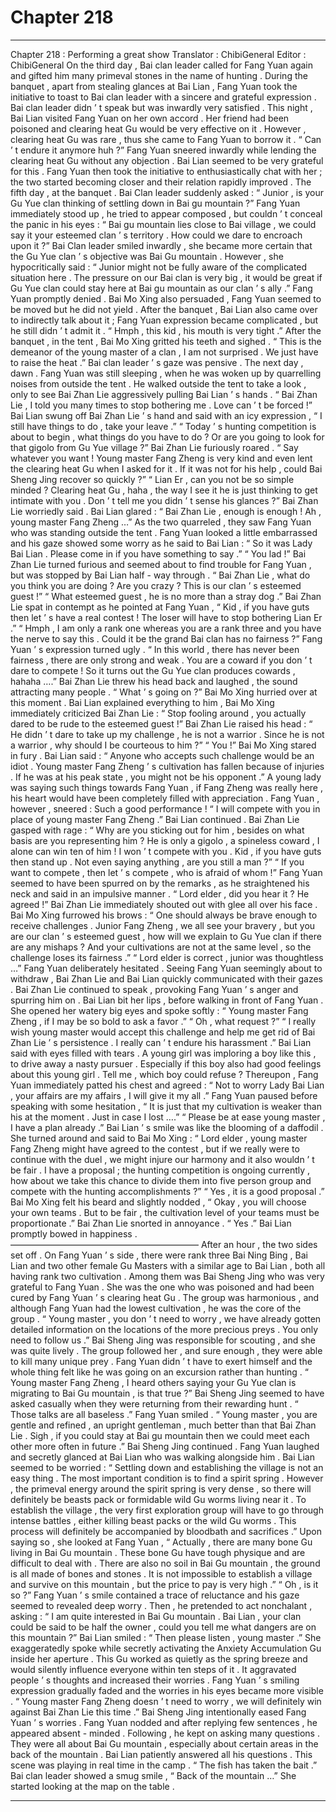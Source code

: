 
# Chapter 218


---

Chapter 218 : Performing a great show
Translator :
ChibiGeneral
Editor :
ChibiGeneral
On the third day , Bai clan leader called for Fang Yuan again and gifted him many primeval stones in the name of hunting .
During the banquet , apart from stealing glances at Bai Lian , Fang Yuan took the initiative to toast to Bai clan leader with a sincere and grateful expression .
Bai clan leader didn ’ t speak but was inwardly very satisfied .
This night , Bai Lian visited Fang Yuan on her own accord . Her friend had been poisoned and clearing heat Gu would be very effective on it . However , clearing heat Gu was rare , thus she came to Fang Yuan to borrow it .
“ Can ’ t endure it anymore huh ?” Fang Yuan sneered inwardly while lending the clearing heat Gu without any objection .
Bai Lian seemed to be very grateful for this .
Fang Yuan then took the initiative to enthusiastically chat with her ; the two started becoming closer and their relation rapidly improved .
The fifth day , at the banquet .
Bai Clan leader suddenly asked : “ Junior , is your Gu Yue clan thinking of settling down in Bai gu mountain ?”
Fang Yuan immediately stood up , he tried to appear composed , but couldn ’ t conceal the panic in his eyes : “ Bai gu mountain lies close to Bai village , we could say it your esteemed clan ’ s territory . How could we dare to encroach upon it ?”
Bai Clan leader smiled inwardly , she became more certain that the Gu Yue clan ’ s objective was Bai Gu mountain .
However , she hypocritically said : “ Junior might not be fully aware of the complicated situation here . The pressure on our Bai clan is very big , it would be great if Gu Yue clan could stay here at Bai gu mountain as our clan ’ s ally .”
Fang Yuan promptly denied .
Bai Mo Xing also persuaded , Fang Yuan seemed to be moved but he did not yield .
After the banquet , Bai Lian also came over to indirectly talk about it ; Fang Yuan expression became complicated , but he still didn ’ t admit it .
“ Hmph , this kid , his mouth is very tight .” After the banquet , in the tent , Bai Mo Xing gritted his teeth and sighed .
“ This is the demeanor of the young master of a clan , I am not surprised . We just have to raise the heat .” Bai clan leader ’ s gaze was pensive .
The next day , dawn .
Fang Yuan was still sleeping , when he was woken up by quarrelling noises from outside the tent .
He walked outside the tent to take a look , only to see Bai Zhan Lie aggressively pulling Bai Lian ’ s hands .
“ Bai Zhan Lie , I told you many times to stop bothering me . Love can ’ t be forced !” Bai Lian swung off Bai Zhan Lie ’ s hand and said with an icy expression , “ I still have things to do , take your leave .”
“ Today ’ s hunting competition is about to begin , what things do you have to do ? Or are you going to look for that gigolo from Gu Yue village ?” Bai Zhan Lie furiously roared .
“ Say whatever you want ! Young master Fang Zheng is very kind and even lent the clearing heat Gu when I asked for it . If it was not for his help , could Bai Sheng Jing recover so quickly ?”
“ Lian Er , can you not be so simple minded ? Clearing heat Gu , haha , the way I see it he is just thinking to get intimate with you . Don ’ t tell me you didn ’ t sense his glances ?” Bai Zhan Lie worriedly said .
Bai Lian glared : “ Bai Zhan Lie , enough is enough ! Ah , young master Fang Zheng …”
As the two quarreled , they saw Fang Yuan who was standing outside the tent .
Fang Yuan looked a little embarrassed and his gaze showed some worry as he said to Bai Lian : “ So it was Lady Bai Lian . Please come in if you have something to say .”
“ You lad !” Bai Zhan Lie turned furious and seemed about to find trouble for Fang Yuan , but was stopped by Bai Lian half - way through .
“ Bai Zhan Lie , what do you think you are doing ? Are you crazy ? This is our clan ’ s esteemed guest !”
“ What esteemed guest , he is no more than a stray dog .” Bai Zhan Lie spat in contempt as he pointed at Fang Yuan , “ Kid , if you have guts then let ’ s have a real contest ! The loser will have to stop bothering Lian Er .”
“ Hmph , I am only a rank one whereas you are a rank three and you have the nerve to say this . Could it be the grand Bai clan has no fairness ?” Fang Yuan ’ s expression turned ugly .
“ In this world , there has never been fairness , there are only strong and weak . You are a coward if you don ’ t dare to compete ! So it turns out the Gu Yue clan produces cowards , hahaha ….” Bai Zhan Lie threw his head back and laughed , the sound attracting many people .
“ What ’ s going on ?” Bai Mo Xing hurried over at this moment .
Bai Lian explained everything to him , Bai Mo Xing immediately criticized Bai Zhan Lie : “ Stop fooling around , you actually dared to be rude to the esteemed guest !”
Bai Zhan Lie raised his head : “ He didn ’ t dare to take up my challenge , he is not a warrior . Since he is not a warrior , why should I be courteous to him ?”
“ You !” Bai Mo Xing stared in fury .
Bai Lian said : “ Anyone who accepts such challenge would be an idiot . Young master Fang Zheng ’ s cultivation has fallen because of injuries . If he was at his peak state , you might not be his opponent .”
A young lady was saying such things towards Fang Yuan , if Fang Zheng was really here , his heart would have been completely filled with appreciation .
Fang Yuan , however , sneered : Such a good performance !
“ I will compete with you in place of young master Fang Zheng .” Bai Lian continued .
Bai Zhan Lie gasped with rage : “ Why are you sticking out for him , besides on what basis are you representing him ? He is only a gigolo , a spineless coward , I alone can win ten of him ! I won ’ t compete with you . Kid , if you have guts then stand up . Not even saying anything , are you still a man ?”
“ If you want to compete , then let ’ s compete , who is afraid of whom !” Fang Yuan seemed to have been spurred on by the remarks , as he straightened his neck and said in an impulsive manner .
“ Lord elder , did you hear it ? He agreed !” Bai Zhan Lie immediately shouted out with glee all over his face .
Bai Mo Xing furrowed his brows : “ One should always be brave enough to receive challenges . Junior Fang Zheng , we all see your bravery , but you are our clan ’ s esteemed guest , how will we explain to Gu Yue clan if there are any mishaps ? And your cultivations are not at the same level , so the challenge loses its fairness .”
“ Lord elder is correct , junior was thoughtless …” Fang Yuan deliberately hesitated .
Seeing Fang Yuan seemingly about to withdraw , Bai Zhan Lie and Bai Lian quickly communicated with their gazes .
Bai Zhan Lie continued to speak , provoking Fang Yuan ’ s anger and spurring him on .
Bai Lian bit her lips , before walking in front of Fang Yuan . She opened her watery big eyes and spoke softly : “ Young master Fang Zheng , if I may be so bold to ask a favor .”
“ Oh , what request ?”
“ I really wish young master would accept this challenge and help me get rid of Bai Zhan Lie ’ s persistence . I really can ’ t endure his harassment .” Bai Lian said with eyes filled with tears .
A young girl was imploring a boy like this , to drive away a nasty pursuer .
Especially if this boy also had good feelings about this young girl .
Tell me , which boy could refuse ?
Thereupon , Fang Yuan immediately patted his chest and agreed : “ Not to worry Lady Bai Lian , your affairs are my affairs , I will give it my all .”
Fang Yuan paused before speaking with some hesitation , “ It is just that my cultivation is weaker than his at the moment . Just in case I lost ….”
“ Please be at ease young master , I have a plan already .” Bai Lian ’ s smile was like the blooming of a daffodil .
She turned around and said to Bai Mo Xing : “ Lord elder , young master Fang Zheng might have agreed to the contest , but if we really were to continue with the duel , we might injure our harmony and it also wouldn ’ t be fair . I have a proposal ; the hunting competition is ongoing currently , how about we take this chance to divide them into five person group and compete with the hunting accomplishments ?”
“ Yes , it is a good proposal .” Bai Mo Xing felt his beard and slightly nodded , “ Okay , you will choose your own teams . But to be fair , the cultivation level of your teams must be proportionate .”
Bai Zhan Lie snorted in annoyance .
“ Yes .” Bai Lian promptly bowed in happiness .
—————————————————————–
After an hour , the two sides set off .
On Fang Yuan ’ s side , there were rank three Bai Ning Bing , Bai Lian and two other female Gu Masters with a similar age to Bai Lian , both all having rank two cultivation .
Among them was Bai Sheng Jing who was very grateful to Fang Yuan . She was the one who was poisoned and had been cured by Fang Yuan ’ s clearing heat Gu .
The group was harmonious , and although Fang Yuan had the lowest cultivation , he was the core of the group .
“ Young master , you don ’ t need to worry , we have already gotten detailed information on the locations of the more precious preys . You only need to follow us .” Bai Sheng Jing was responsible for scouting , and she was quite lively .
The group followed her , and sure enough , they were able to kill many unique prey .
Fang Yuan didn ’ t have to exert himself and the whole thing felt like he was going on an excursion rather than hunting .
“ Young master Fang Zheng , I heard others saying your Gu Yue clan is migrating to Bai Gu mountain , is that true ?” Bai Sheng Jing seemed to have asked casually when they were returning from their rewarding hunt .
“ Those talks are all baseless .” Fang Yuan smiled .
“ Young master , you are gentle and refined , an upright gentleman , much better than that Bai Zhan Lie . Sigh , if you could stay at Bai gu mountain then we could meet each other more often in future .” Bai Sheng Jing continued .
Fang Yuan laughed and secretly glanced at Bai Lian who was walking alongside him .
Bai Lian seemed to be worried : “ Settling down and establishing the village is not an easy thing . The most important condition is to find a spirit spring . However , the primeval energy around the spirit spring is very dense , so there will definitely be beasts pack or formidable wild Gu worms living near it . To establish the village , the very first exploration group will have to go through intense battles , either killing beast packs or the wild Gu worms . This process will definitely be accompanied by bloodbath and sacrifices .”
Upon saying so , she looked at Fang Yuan , “ Actually , there are many bone Gu living in Bai Gu mountain . These bone Gu have tough physique and are difficult to deal with . There are also no soil in Bai Gu mountain , the ground is all made of bones and stones . It is not impossible to establish a village and survive on this mountain , but the price to pay is very high .”
“ Oh , is it so ?” Fang Yuan ’ s smile contained a trace of reluctance and his gaze seemed to revealed deep worry .
Then , he pretended to act nonchalant , asking : “ I am quite interested in Bai Gu mountain . Bai Lian , your clan could be said to be half the owner , could you tell me what dangers are on this mountain ?”
Bai Lian smiled : “ Then please listen , young master .”
She exaggeratedly spoke while secretly activating the Anxiety Accumulation Gu inside her aperture .
This Gu worked as quietly as the spring breeze and would silently influence everyone within ten steps of it . It aggravated people ’ s thoughts and increased their worries .
Fang Yuan ’ s smiling expression gradually faded and the worries in his eyes became more visible .
“ Young master Fang Zheng doesn ’ t need to worry , we will definitely win against Bai Zhan Lie this time .” Bai Sheng Jing intentionally eased Fang Yuan ’ s worries .
Fang Yuan nodded and after replying few sentences , he appeared absent - minded .
Following , he kept on asking many questions .
They were all about Bai Gu mountain , especially about certain areas in the back of the mountain .
Bai Lian patiently answered all his questions .
This scene was playing in real time in the camp .
“ The fish has taken the bait .” Bai clan leader showed a smug smile , “ Back of the mountain …”
She started looking at the map on the table .

---

